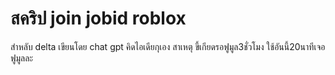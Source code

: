 <h1>สคริป join jobid roblox</h1>
สำหลับ delta เขียนโดย chat gpt คิดไอเดียกุเอง
สาเหตุ ขี้เกียดรอฟูมูล3ชั่วโมง ใช้อันนี้20นาทีเจอฟูมูลละ
